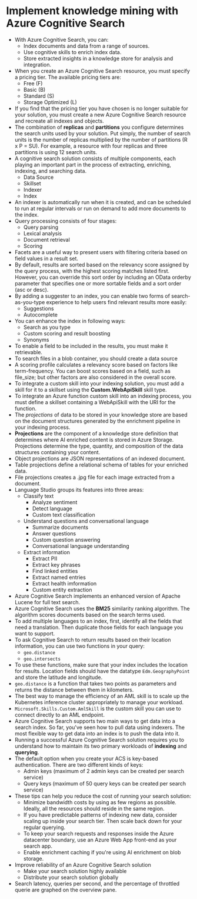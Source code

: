 # Implement knowledge mining with Azure Cognitive Search

- With Azure Cognitive Search, you can:
    - Index documents and data from a range of sources.
    - Use cognitive skills to enrich index data.
    - Store extracted insights in a knowledge store for analysis and integration.
- When you create an Azure Cognitive Search resource, you must specify a pricing tier. The available pricing tiers are:
    - Free (F)
    - Basic (B)
    - Standard (S)
    - Storage Optimized (L)
- If you find that the pricing tier you have chosen is no longer suitable for your solution, you must create a new Azure Cognitive Search resource and recreate all indexes and objects.
- The combination of **replicas** and **partitions** you configure determines the search units used by your solution. Put simply, the number of search units is the number of replicas multiplied by the number of partitions (R x P = SU). For example, a resource with four replicas and three partitions is using 12 search units.
- A cognitive search solution consists of multiple components, each playing an important part in the process of extracting, enriching, indexing, and searching data.
    - Data Source
    - Skillset
    - Indexer
    - Index
- An indexer is automatically run when it is created, and can be scheduled to run at regular intervals or run on demand to add more documents to the index.
- Query processing consists of four stages:
    - Query parsing
    - Lexical analysis
    - Document retrieval
    - Scoring
- Facets are a useful way to present users with filtering criteria based on field values in a result set. 
- By default, results are sorted based on the relevancy score assigned by the query process, with the highest scoring matches listed first. However, you can override this sort order by including an OData orderby parameter that specifies one or more sortable fields and a sort order (asc or desc).
- By adding a suggester to an index, you can enable two forms of search-as-you-type experience to help users find relevant results more easily:
    - Suggestions
    - Autocomplete
- You can enhance the index in following ways:
    - Search as you type
    - Custom scoring and result boosting
    - Synonyms
- To enable a field to be included in the results, you must make it retrievable.
- To search files in a blob container, you should create a data source
- A scoring profile calculates a relevancy score based on factors like term-frequency. You can boost scores based on a field, such as file_size; but other factors are also considered in the overall score.
- To integrate a custom skill into your indexing solution, you must add a skill for it to a skillset using the **Custom.WebApiSkill** skill type.
- To integrate an Azure function custom skill into an indexing process, you must define a skillset containing a WebApiSkill with the URI for the function.
- The *projections* of data to be stored in your knowledge store are based on the document structures generated by the enrichment pipeline in your indexing process.
- **Projections** are the component of a knowledge store definition that determines where AI enriched content is stored in Azure Storage. Projections determine the type, quantity, and composition of the data structures containing your content.
- Object projections are JSON representations of an indexed document.
- Table projections define a relational schema of tables for your enriched data.
- File projections creates a .jpg file for each image extracted from a document.
- Language Studio groups its features into three areas:
    - Classify text
        - Analyze sentiment
        - Detect language
        - Custom text classification
    - Understand questions and conversational language
        - Summarize documents
        - Answer questions
        - Custom question answering
        - Conversational language understanding
    - Extract information   
        - Extract PII
        - Extract key phrases
        - Find linked entities
        - Extract named entries
        - Extract health imformation
        - Custom entity extraction
- Azure Cognitive Search implements an enhanced version of Apache Lucene for full text search.
- Azure Cognitive Search uses the **BM25** similarity ranking algorithm. The algorithm scores documents based on the search terms used.
- To add multiple languages to an index, first, identify all the fields that need a translation. Then duplicate those fields for each language you want to support.
- To ask Cognitive Search to return results based on their location information, you can use two functions in your query:
    - `geo.distance`
    - `geo.intersects`
- To use these functions, make sure that your index includes the location for results. Location fields should have the datatype `Edm.GeographyPoint` and store the latitude and longitude.
- `geo.distance` is a function that takes two points as parameters and returns the distance between them in kilometers.
- The best way to manage the efficiency of an AML skill is to scale up the Kubernetes inference cluster appropriately to manage your workload.
- `Microsoft.Skills.Custom.AmlSkill` is the custom skill you can use to connect directly to an AML endpoint.
- Azure Cognitive Search supports two main ways to get data into a search index. So far, you've seen how to pull data using indexers. The most flexible way to get data into an index is to push the data into it.
- Running a successful Azure Cognitive Search solution requires you to understand how to maintain its two primary workloads of **indexing** and **querying**.
- The default option when you create your ACS is key-based authentication. There are two different kinds of keys:
    - Admin keys (maximum of 2 admin keys can be created per search service)
    - Query keys (maximum of 50 query keys can be created per search service)
- These tips can help you reduce the cost of running your search solution:
    - Minimize bandwidth costs by using as few regions as possible. Ideally, all the resources should reside in the same region.
    - If you have predictable patterns of indexing new data, consider scaling up inside your search tier. Then scale back down for your regular querying.
    - To keep your search requests and responses inside the Azure datacenter boundary, use an Azure Web App front-end as your search app.
    - Enable enrichment caching if you're using AI enrichment on blob storage.
- Improve reliability of an Azure Cognitive Search solution
    - Make your search solution highly available
    - Distribute your search solution globally
- Search latency, queries per second, and the percentage of throttled querie are graphed on the overview pane.